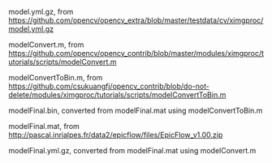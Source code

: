

model.yml.gz, from https://github.com/opencv/opencv_extra/blob/master/testdata/cv/ximgproc/model.yml.gz

modelConvert.m, from https://github.com/opencv/opencv_contrib/blob/master/modules/ximgproc/tutorials/scripts/modelConvert.m

modelConvertToBin.m, from https://github.com/csukuangfj/opencv_contrib/blob/do-not-delete/modules/ximgproc/tutorials/scripts/modelConvertToBin.m

modelFinal.bin, converted from modelFinal.mat using modelConvertToBin.m

modelFinal.mat, from http://pascal.inrialpes.fr/data2/epicflow/files/EpicFlow_v1.00.zip

modelFinal.yml.gz, converted from modelFinal.mat using modelConvert.m
